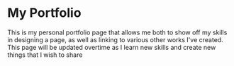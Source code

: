 # My Portfolio

This is my personal portfolio page that allows me both to show off my skills in designing a page, as well as linking to various other works I've created.  This page will be updated overtime as I learn new skills and create new things that I wish to share

